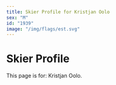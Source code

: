 ```yaml
---
title: Skier Profile for Kristjan Oolo
sex: "M"
id: "1939"
image: "/img/flags/est.svg" 
---
```


# Skier Profile

This page is for: Kristjan Oolo.
    